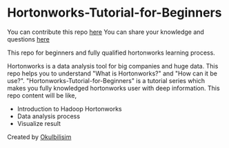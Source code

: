 Hortonworks-Tutorial-for-Beginners
==================================

You can contribute this repo [here](https://github.com/okulbilisim/Hortonworks-Tutorial-for-Beginners/fork)
You can share your knowledge and questions [here](https://github.com/okulbilisim/Hortonworks-Tutorial-for-Beginners/issues)


This repo for beginners and fully qualified hortonworks learning process.

Hortonworks is a data analysis tool for big companies and huge data. This repo helps you to understand "What is Hortonworks?" and "How can it be use?". "Hortonworks-Tutorial-for-Beginners" is a tutorial series which makes you fully knowledged hortonworks user with deep information. 
This repo content will be like,
 - Introduction to Hadoop Hortonworks
 - Data analysis process 
 - Visualize result


Created by [Okulbilisim](http://okulbilisim.com/)